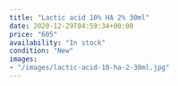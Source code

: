 ```yaml
---
title: "Lactic acid 10% HA 2% 30ml"
date: 2020-12-29T04:59:34+00:00
price: "605"
availability: "In stock"
condition: "New"
images:
- "/images/lactic-acid-10-ha-2-30ml.jpg"
---
```


